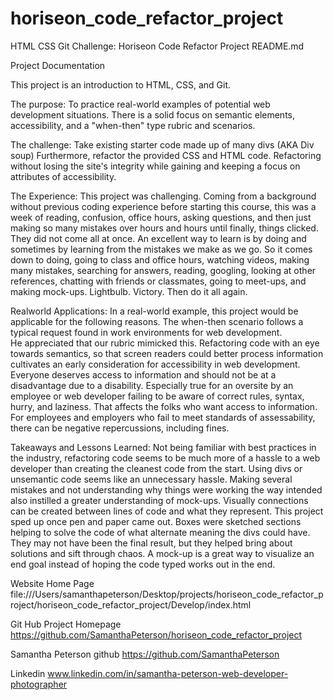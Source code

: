 # horiseon_code_refactor_project
HTML CSS Git Challenge: Horiseon Code Refactor Project
README.md

Project Documentation

This project is an introduction to HTML, CSS, and Git. 

The purpose:
To practice real-world examples of potential web development situations. 
There is a solid focus on semantic elements, accessibility, and a "when-then" type rubric and scenarios. 

The challenge:
Take existing starter code made up of many divs (AKA Div soup) 
Furthermore, refactor the provided CSS and HTML code. Refactoring without losing the site's integrity while gaining and keeping a focus on attributes of accessibility. 

The Experience: 
This project was challenging.  Coming from a background without previous coding experience before starting this course, this was a week of reading, confusion, office hours, asking questions, and then just making so many mistakes over hours and hours until finally, things clicked. They did not come all at once. An excellent way to learn is by doing and sometimes by learning from the mistakes we make as we go. So it comes down to doing, going to class and office hours, watching videos, making many mistakes, searching for answers, reading, googling, looking at other references, chatting with friends or classmates, going to meet-ups, and making mock-ups. Lightbulb. Victory. Then do it all again. 

Realworld Applications:	
In a real-world example, this project would be applicable for the following reasons. 
The when-then scenario follows a typical request found in work environments for web development.  
He appreciated that our rubric mimicked this. 
Refactoring code with an eye towards semantics, so that screen readers could better process information cultivates an early consideration for accessibility in web development. 
Everyone deserves access to information and should not be at a disadvantage due to a disability. Especially true for an oversite by an employee or web developer failing to be aware of correct rules, syntax, hurry, and laziness. That affects the folks who want access to information. For employees and employers who fail to meet standards of assessability, there can be negative repercussions, including fines.

Takeaways and Lessons Learned: 
Not being familiar with best practices in the industry, refactoring code seems to be much more of a hassle to a web developer than creating the cleanest code from the start. Using divs or unsemantic code seems like an unnecessary hassle. Making several mistakes and not understanding why things were working the way intended also instilled a greater understanding of mock-ups. Visually connections can be created between lines of code and what they represent. This project sped up once pen and paper came out. Boxes were sketched sections helping to solve the code of what alternate meaning the divs could have. They may not have been the final result, but they helped bring about solutions and sift through chaos. A mock-up is a great way to visualize an end goal instead of hoping the code typed works out in the end.
 
Website Home Page
file:///Users/samanthapeterson/Desktop/projects/horiseon_code_refactor_project/horiseon_code_refactor_project/Develop/index.html


Git Hub Project Homepage
https://github.com/SamanthaPeterson/horiseon_code_refactor_project


 Samantha Peterson 
 github
 https://github.com/SamanthaPeterson

 Linkedin
www.linkedin.com/in/samantha-peterson-web-developer-photographer

